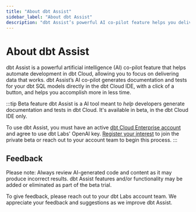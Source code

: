 ```yaml
--- 
title: "About dbt Assist" 
sidebar_label: "About dbt Assist" 
description: "dbt Assist’s powerful AI co-pilot feature helps you deliver data that works." 
---
```


# About dbt Assist <Lifecycle status='beta'/> 

dbt Assist is a powerful artificial intelligence (AI) co-pilot feature that helps automate development in dbt Cloud, allowing you to focus on delivering data that works. dbt Assist’s AI co-pilot generates documentation and tests for your dbt SQL models directly in the dbt Cloud IDE, with a click of a button, and helps you accomplish more in less time.

:::tip Beta feature
dbt Assist is a AI tool meant to _help_ developers generate documentation and tests in dbt Cloud. It's available in beta, in the dbt Cloud IDE only.

To use dbt Assist, you must have an active [dbt Cloud Enterprise account](https://www.getdbt.com/pricing) and agree to use dbt Labs' OpenAI key. [Register your interest](https://docs.google.com/forms/d/e/1FAIpQLScPjRGyrtgfmdY919Pf3kgqI5E95xxPXz-8JoVruw-L9jVtxg/viewform) to join the private beta or reach out to your account team to begin this process.
:::

<Lightbox src="/img/docs/dbt-cloud/cloud-ide/dbt-assist-doc.gif" width="100%" title="Use dbt Assist, a powerful AI feature, to automatically generate tests and documentation in the dbt Cloud IDE." />

## Feedback

Please note: Always review AI-generated code and content as it may produce incorrect results. dbt Assist features and/or functionality may be added or eliminated as part of the beta trial.

To give feedback, please reach out to your dbt Labs account team. We appreciate your feedback and suggestions as we improve dbt Assist.

